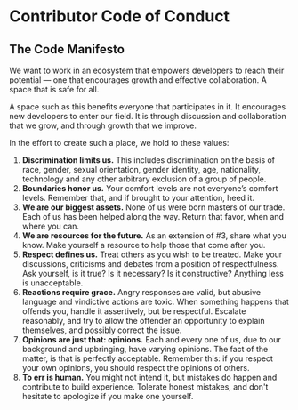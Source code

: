 # Contributor Code of Conduct

## The Code Manifesto

We want to work in an ecosystem that empowers developers to reach their potential — one that encourages growth and effective collaboration. A space that is safe for all.

A space such as this benefits everyone that participates in it. It encourages new developers to enter our field. It is through discussion and collaboration that we grow, and through growth that we improve.

In the effort to create such a place, we hold to these values:

1. **Discrimination limits us.** This includes discrimination on the basis of race, gender, sexual orientation, gender identity, age, nationality, technology and any other arbitrary exclusion of a group of people.
2. **Boundaries honor us.** Your comfort levels are not everyone’s comfort levels. Remember that, and if brought to your attention, heed it.
3. **We are our biggest assets.** None of us were born masters of our trade. Each of us has been helped along the way. Return that favor, when and where you can.
4. **We are resources for the future.** As an extension of #3, share what you know. Make yourself a resource to help those that come after you.
5. **Respect defines us.** Treat others as you wish to be treated. Make your discussions, criticisms and debates from a position of respectfulness. Ask yourself, is it true? Is it necessary? Is it constructive? Anything less is unacceptable.
6. **Reactions require grace.** Angry responses are valid, but abusive language and vindictive actions are toxic. When something happens that offends you, handle it assertively, but be respectful. Escalate reasonably, and try to allow the offender an opportunity to explain themselves, and possibly correct the issue.
7. **Opinions are just that: opinions.** Each and every one of us, due to our background and upbringing, have varying opinions. The fact of the matter, is that is perfectly acceptable. Remember this: if you respect your own opinions, you should respect the opinions of others.
8. **To err is human.** You might not intend it, but mistakes do happen and contribute to build experience. Tolerate honest mistakes, and don't hesitate to apologize if you make one yourself.
